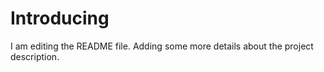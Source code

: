 # Introducing
I am editing the README file. Adding some more details about the project description.

